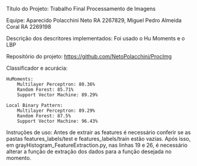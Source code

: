 Título do Projeto:
    Trabalho Final Processamento de Imagens

Equipe:
    Aparecido Polacchini Neto RA 2267829,
    Miguel Pedro Almeida Coral RA 2269198


Descrição dos descritores implementados:
    Foi usado o Hu Moments e o LBP

Repositório do projeto:
    https://github.com/NetoPolacchini/ProcImg

Classificador e acurácia:


    HuMoments:
        Multilayer Perceptron: 80.36%
        Random Forest: 85.71%
        Support Vector Machine: 89.29%

    Local Binary Pattern:
        Multilayer Perceptron: 89.29%
        Random Forest: 87.5%
        Support Vector Machine: 96.43%


 Instruções de uso:
    Antes de extrair as features é necessário conferir
 se as pastas features_labels/test e features_labels/train
 estão vazias. Após isso, em grayHistogram_FeatureExtraction.py,
 nas linhas 19 e 26, é necessário alterar a função
 de extração dos dados para a função desejada no
 momento.